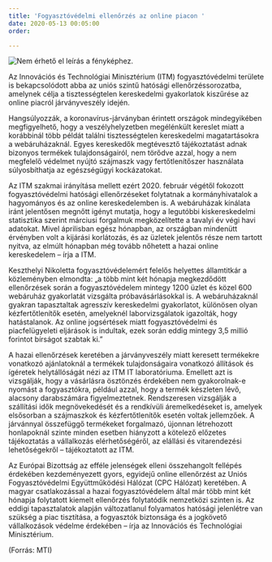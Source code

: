 ```yaml
---
title: 'Fogyasztóvédelmi ellenőrzés az online piacon '
date: 2020-05-13 00:05:00
order: 

---
```

![Nem érhető el leírás a fényképhez.](https://scontent-vie1-1.xx.fbcdn.net/v/t1.0-9/97068973_945439572555548_8339791762490916864_n.png?_nc_cat=110&_nc_sid=8024bb&_nc_ohc=WAJDtDzI6KIAX8S1B8m&_nc_ht=scontent-vie1-1.xx&oh=55058c9d7817d3c091e9a662d81d23bf&oe=5EF029B3)

Az Innovációs és Technológiai Minisztérium (ITM) fogyasztóvédelmi területe is bekapcsolódott abba az uniós szintű hatósági ellenőrzéssorozatba, amelynek célja a tisztességtelen kereskedelmi gyakorlatok kiszűrése az online piacról járványveszély idején.  
  
Hangsúlyozzák, a koronavírus-járványban érintett országok mindegyikében megfigyelhető, hogy a veszélyhelyzetben megélénkült kereslet miatt a korábbinál több példát találni tisztességtelen kereskedelmi magatartásokra a webáruházaknál. Egyes kereskedők megtévesztő tájékoztatást adnak bizonyos termékek tulajdonságairól, nem törődve azzal, hogy a nem megfelelő védelmet nyújtó szájmaszk vagy fertőtlenítőszer használata súlyosbíthatja az egészségügyi kockázatokat.  
  
Az ITM szakmai irányítása mellett ezért 2020. február végétől fokozott fogyasztóvédelmi hatósági ellenőrzéseket folytatnak a kormányhivatalok a hagyományos és az online kereskedelemben is. A webáruházak kínálata iránt jelentősen megnőtt igényt mutatja, hogy a legutóbbi kiskereskedelmi statisztika szerint márciusi forgalmuk megközelítette a tavalyi év végi havi adatokat. Mivel áprilisban egész hónapban, az országban mindenütt érvényben volt a kijárási korlátozás, és az üzletek jelentős része nem tartott nyitva, az elmúlt hónapban még tovább nőhetett a hazai online kereskedelem – írja a ITM.  
  
Keszthelyi Nikoletta fogyasztóvédelemért felelős helyettes államtitkár a közleményben elmondta: „a több mint két hónapja megkezdődött ellenőrzések során a fogyasztóvédelem mintegy 1200 üzlet és közel 600 webáruház gyakorlatát vizsgálta próbavásárlásokkal is. A webáruházaknál gyakran tapasztaltak agresszív kereskedelmi gyakorlatot, különösen olyan kézfertőtlenítők esetén, amelyeknél laborvizsgálatok igazolták, hogy hatástalanok. Az online jogsértések miatt fogyasztóvédelmi és piacfelügyeleti eljárások is indultak, ezek során eddig mintegy 3,5 millió forintot bírságot szabtak ki.”  
  
A hazai ellenőrzések keretében a járványveszély miatt keresett termékekre vonatkozó ajánlatoknál a termékek tulajdonságaira vonatkozó állítások és ígéretek helytállóságát nézi az ITM IT laboratóriuma. Emellett azt is vizsgálják, hogy a vásárlásra ösztönzés érdekében nem gyakorolnak-e nyomást a fogyasztókra, például azzal, hogy a termék készleten lévő, alacsony darabszámára figyelmeztetnek. Rendszeresen vizsgálják a szállítási idők megnövekedését és a rendkívüli áremelkedéseket is, amelyek elsősorban a szájmaszkok és kézfertőtlenítők esetén voltak jellemzőek. A járvánnyal összefüggő termékeket forgalmazó, újonnan létrehozott honlapoknál szinte minden esetben hiányzott a kötelező előzetes tájékoztatás a vállalkozás elérhetőségéről, az elállási és vitarendezési lehetőségekről – tájékoztatott az ITM.  
  
Az Európai Bizottság az efféle jelenségek elleni összehangolt fellépés érdekében kezdeményezett gyors, egyidejű online ellenőrzést az Uniós Fogyasztóvédelmi Együttműködési Hálózat (CPC Hálózat) keretében. A magyar csatlakozással a hazai fogyasztóvédelem által már több mint két hónapja folytatott kiemelt ellenőrzés folytatódik nemzetközi szinten is. Az eddigi tapasztalatok alapján változatlanul folyamatos hatósági jelenlétre van szükség a piac tisztítása, a fogyasztók biztonsága és a jogkövető vállalkozások védelme érdekében – írja az Innovációs és Technológiai Minisztérium.  
  
(Forrás: MTI)